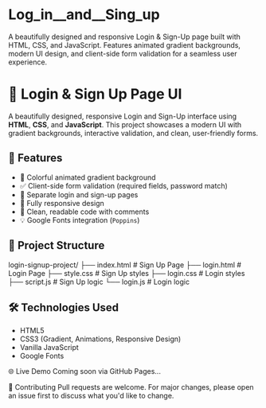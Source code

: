 # Log_in__and__Sing_up
A beautifully designed and responsive Login &amp; Sign-Up page built with HTML, CSS, and JavaScript. Features animated gradient backgrounds, modern UI design, and client-side form validation for a seamless user experience.

# 🔐 Login & Sign Up Page UI

A beautifully designed, responsive Login and Sign-Up interface using **HTML**, **CSS**, and **JavaScript**. This project showcases a modern UI with gradient backgrounds, interactive validation, and clean, user-friendly forms.

## 🌟 Features

- 🎨 Colorful animated gradient background
- ✅ Client-side form validation (required fields, password match)
- 🔐 Separate login and sign-up pages
- 📱 Fully responsive design
- 🧠 Clean, readable code with comments
- 💡 Google Fonts integration (`Poppins`)

 
## 📂 Project Structure

login-signup-project/
├── index.html # Sign Up Page
├── login.html # Login Page
├── style.css # Sign Up styles
├── login.css # Login styles
├── script.js # Sign Up logic
└── login.js # Login logic

## 🛠️ Technologies Used

- HTML5
- CSS3 (Gradient, Animations, Responsive Design)
- Vanilla JavaScript
- Google Fonts

🌐 Live Demo
Coming soon via GitHub Pages...

🤝 Contributing
Pull requests are welcome. For major changes, please open an issue first to discuss what you'd like to change.
